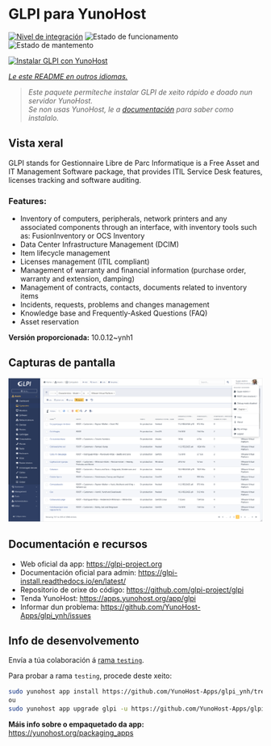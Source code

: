 <!--
NOTA: Este README foi creado automáticamente por <https://github.com/YunoHost/apps/tree/master/tools/readme_generator>
NON debe editarse manualmente.
-->

# GLPI para YunoHost

[![Nivel de integración](https://dash.yunohost.org/integration/glpi.svg)](https://dash.yunohost.org/appci/app/glpi) ![Estado de funcionamento](https://ci-apps.yunohost.org/ci/badges/glpi.status.svg) ![Estado de mantemento](https://ci-apps.yunohost.org/ci/badges/glpi.maintain.svg)

[![Instalar GLPI con YunoHost](https://install-app.yunohost.org/install-with-yunohost.svg)](https://install-app.yunohost.org/?app=glpi)

*[Le este README en outros idiomas.](./ALL_README.md)*

> *Este paquete permíteche instalar GLPI de xeito rápido e doado nun servidor YunoHost.*  
> *Se non usas YunoHost, le a [documentación](https://yunohost.org/install) para saber como instalalo.*

## Vista xeral

GLPI stands for Gestionnaire Libre de Parc Informatique is a Free Asset and IT Management Software package, that provides ITIL Service Desk features, licenses tracking and software auditing.

### Features:

- Inventory of computers, peripherals, network printers and any associated components through an interface, with inventory tools such as: FusionInventory or OCS Inventory
- Data Center Infrastructure Management (DCIM)
- Item lifecycle management
- Licenses management (ITIL compliant)
- Management of warranty and financial information (purchase order, warranty and extension, damping)
- Management of contracts, contacts, documents related to inventory items
- Incidents, requests, problems and changes management
- Knowledge base and Frequently-Asked Questions (FAQ)
- Asset reservation


**Versión proporcionada:** 10.0.12~ynh1

## Capturas de pantalla

![Captura de pantalla de GLPI](./doc/screenshots/screenshot.png)

## Documentación e recursos

- Web oficial da app: <https://glpi-project.org>
- Documentación oficial para admin: <https://glpi-install.readthedocs.io/en/latest/>
- Repositorio de orixe do código: <https://github.com/glpi-project/glpi>
- Tenda YunoHost: <https://apps.yunohost.org/app/glpi>
- Informar dun problema: <https://github.com/YunoHost-Apps/glpi_ynh/issues>

## Info de desenvolvemento

Envía a túa colaboración á [rama `testing`](https://github.com/YunoHost-Apps/glpi_ynh/tree/testing).

Para probar a rama `testing`, procede deste xeito:

```bash
sudo yunohost app install https://github.com/YunoHost-Apps/glpi_ynh/tree/testing --debug
ou
sudo yunohost app upgrade glpi -u https://github.com/YunoHost-Apps/glpi_ynh/tree/testing --debug
```

**Máis info sobre o empaquetado da app:** <https://yunohost.org/packaging_apps>

